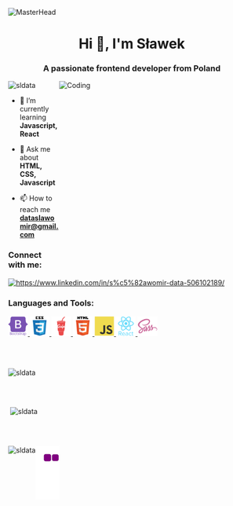 ![MasterHead](https://img.freepik.com/premium-vector/front-end-development-typographic-header_277904-11239.jpg?w=1200)

<h1 align="center">Hi 👋, I'm Sławek</h1>
<h3 align="center">A passionate frontend developer from Poland</h3>
<img align="right" alt="Coding" width="400" height ="350" src="https://camo.githubusercontent.com/40165a147c3dcea0fa1db780bb533fc5f98546ccfb9d5d05ddb2f429277f5348/68747470733a2f2f616e616c7974696373696e6469616d61672e636f6d2f77702d636f6e74656e742f75706c6f6164732f323031382f31322f646576656c6f7065722d6472696262626c652e676966"

<p align="left"> <img src="https://komarev.com/ghpvc/?username=sldata&label=Profile%20views&color=0e75b6&style=flat" alt="sldata" /> </p>

- 🌱 I’m currently learning **Javascript, React**

- 💬 Ask me about **HTML, CSS, Javascript**

- 📫 How to reach me **dataslawomir@gmail.com**

<h3 align="left">Connect with me:</h3>
<p align="left">
<a href="https://linkedin.com/in/sławomir-data-506102189/" target="blank"><img align="center" src="https://raw.githubusercontent.com/rahuldkjain/github-profile-readme-generator/master/src/images/icons/Social/linked-in-alt.svg" alt="https://www.linkedin.com/in/s%c5%82awomir-data-506102189/" height="30" width="40" /></a>
</p>

<h3 align="left">Languages and Tools:</h3>
 <a href="https://getbootstrap.com" target="_blank" rel="noreferrer"> <img src="https://raw.githubusercontent.com/devicons/devicon/master/icons/bootstrap/bootstrap-plain-wordmark.svg" alt="bootstrap" width="40" height="40"/> </a> <a href="https://www.w3schools.com/css/" target="_blank" rel="noreferrer"> <img src="https://raw.githubusercontent.com/devicons/devicon/master/icons/css3/css3-original-wordmark.svg" alt="css3" width="40" height="40"/> </a> <a href="https://gulpjs.com" target="_blank" rel="noreferrer"> <img src="https://raw.githubusercontent.com/devicons/devicon/master/icons/gulp/gulp-plain.svg" alt="gulp" width="40" height="40"/> </a> <a href="https://www.w3.org/html/" target="_blank" rel="noreferrer"> <img src="https://raw.githubusercontent.com/devicons/devicon/master/icons/html5/html5-original-wordmark.svg" alt="html5" width="40" height="40"/> </a> <a href="https://developer.mozilla.org/en-US/docs/Web/JavaScript" target="_blank" rel="noreferrer"> <img src="https://raw.githubusercontent.com/devicons/devicon/master/icons/javascript/javascript-original.svg" alt="javascript" width="40" height="40"/> </a> <a href="https://reactjs.org/" target="_blank" rel="noreferrer"> <img src="https://raw.githubusercontent.com/devicons/devicon/master/icons/react/react-original-wordmark.svg" alt="react" width="40" height="40"/> </a> <a href="https://sass-lang.com" target="_blank" rel="noreferrer"> <img src="https://raw.githubusercontent.com/devicons/devicon/master/icons/sass/sass-original.svg" alt="sass" width="40" height="40"/> </a> </p>
<br/>
<br/>
<p><img align="center" src="https://github-readme-stats.vercel.app/api/top-langs?username=sldata&show_icons=true&locale=en&layout=compact" alt="sldata" width ="500" /></p>
<br/>
<br/>
<p>&nbsp;<img align="right" src="https://github-readme-stats.vercel.app/api?username=sldata&show_icons=true&locale=en" alt="sldata" width ="500"/></p>
<br/>
<br/>
<p><img align="left" src="https://github-readme-streak-stats.herokuapp.com/?user=sldata&" alt="sldata" /></p>



![snake gif](https://github.com/sldata/sldata/blob/output/github-contribution-grid-snake.gif) 
